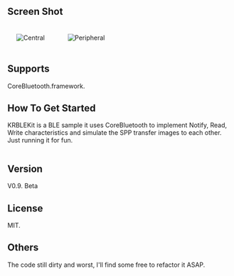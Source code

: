 ## Screen Shot

<img src="https://dl.dropbox.com/u/83663874/GitHubs/KRBLEKit-Central.png" alt="Central" title="Central" style="margin: 20px;" class="center" /> &nbsp;
<img src="https://dl.dropbox.com/u/83663874/GitHubs/KRBLEKit-Peripheral.png" alt="Peripheral" title="Peripheral" style="margin: 20px;" class="center" /> 

## Supports

CoreBluetooth.framework.

## How To Get Started

KRBLEKit is a BLE sample it uses CoreBluetooth to implement Notify, Read, Write characteristics and simulate the SPP transfer images to each other. Just running it for fun.

``` objective-c

```

## Version

V0.9. Beta

## License

MIT.

## Others

The code still dirty and worst, I'll find some free to refactor it ASAP.
